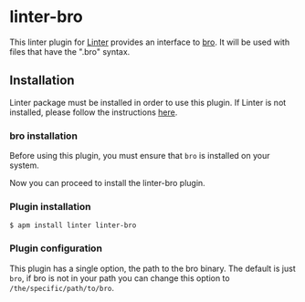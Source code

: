 linter-bro
=========================

This linter plugin for [Linter](https://github.com/AtomLinter/Linter) provides an interface to [bro](https://bro). It will be used with files that have the ".bro" syntax.

## Installation
Linter package must be installed in order to use this plugin. If Linter is not installed, please follow the instructions [here](https://github.com/AtomLinter/Linter).

### bro installation
Before using this plugin, you must ensure that `bro` is installed on your system.

Now you can proceed to install the linter-bro plugin.

### Plugin installation
```
$ apm install linter linter-bro
```

### Plugin configuration

This plugin has a single option, the path to the bro binary.  The default is
just `bro`, if bro is not in your path you can change this option to
`/the/specific/path/to/bro`.
